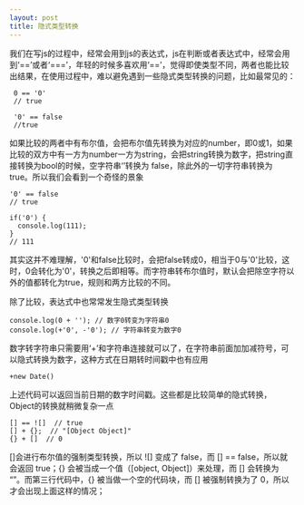 ```yaml
---
layout: post
title: 隐式类型转换
---
```


我们在写js的过程中，经常会用到js的表达式，js在判断或者表达式中，经常会用到‘==’或者‘===’，年轻的时候多喜欢用‘==’，觉得即使类型不同，两者也能比较出结果，在使用过程中，难以避免遇到一些隐式类型转换的问题，比如最常见的：

~~~
 0 == '0'
 // true

 '0' == false
 //true
~~~

如果比较的两者中有布尔值，会把布尔值先转换为对应的number，即0或1，如果比较的双方中有一方为number一方为string，会把string转换为数字，把string直接转换为bool的时候，空字符串‘’转换为 false，除此外的一切字符串转换为true。所以我们会看到一个奇怪的景象

~~~
'0' == false
// true

if('0') {
  console.log(111);
}
// 111
~~~

其实这并不难理解，'0'和false比较时，会把false转成0，相当于0与'0'比较，这时，0会转化为'0'，转换之后即相等。而字符串转布尔值时，默认会把除空字符以外的值都转化为true，规则和两方比较的不同。

除了比较，表达式中也常常发生隐式类型转换

~~~
console.log(0 + ''); // 数字0转变为字符串0
console.log(+'0', -'0'); // 字符串转变为数字0
~~~

数字转字符串只需要用‘+’和字符串连接就可以了，在字符串前面加加减符号，可以隐式转换为数字，这种方式在日期转时间戳中也有应用

~~~
+new Date()
~~~

上述代码可以返回当前日期的数字时间戳。这些都是比较简单的隐式转换，Object的转换就稍微复杂一点

~~~
[] == ![]  // true
[] + {};  // "[Object Object]"
{} + []  // 0
~~~

[]会进行布尔值的强制类型转换，所以 ![] 变成了 false，而 [] == false，所以就会返回 true；{} 会被当成一个值（[object, Object]）来处理，而 [] 会转换为 “”。而第三行代码中，{} 被当做一个空的代码块，而 [] 被强制转换为了 0，所以才会出现上面这样的情况；
